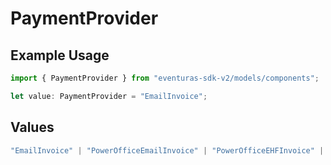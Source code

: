 # PaymentProvider

## Example Usage

```typescript
import { PaymentProvider } from "eventuras-sdk-v2/models/components";

let value: PaymentProvider = "EmailInvoice";
```

## Values

```typescript
"EmailInvoice" | "PowerOfficeEmailInvoice" | "PowerOfficeEHFInvoice" | "StripeInvoice" | "StripeDirect" | "VippsInvoice" | "VippsDirect"
```